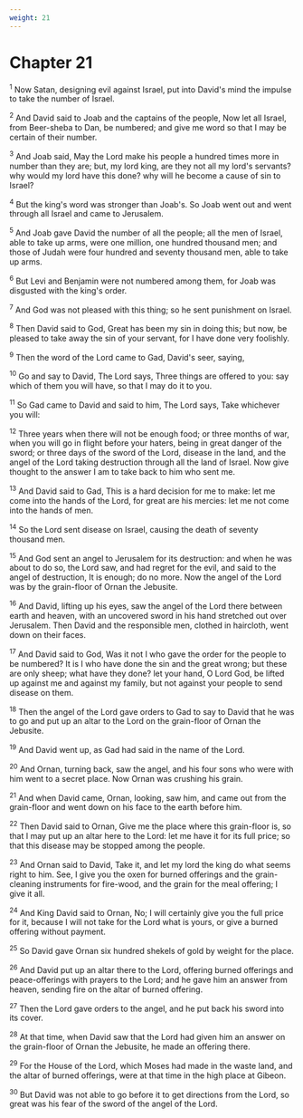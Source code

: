 ```yaml
---
weight: 21
---
```


# Chapter 21

<sup>1</sup> Now Satan, designing evil against Israel, put into David's mind the impulse to take the number of Israel. 

<sup>2</sup> And David said to Joab and the captains of the people, Now let all Israel, from Beer-sheba to Dan, be numbered; and give me word so that I may be certain of their number. 

<sup>3</sup> And Joab said, May the Lord make his people a hundred times more in number than they are; but, my lord king, are they not all my lord's servants? why would my lord have this done? why will he become a cause of sin to Israel? 

<sup>4</sup> But the king's word was stronger than Joab's. So Joab went out and went through all Israel and came to Jerusalem. 

<sup>5</sup> And Joab gave David the number of all the people; all the men of Israel, able to take up arms, were one million, one hundred thousand men; and those of Judah were four hundred and seventy thousand men, able to take up arms. 

<sup>6</sup> But Levi and Benjamin were not numbered among them, for Joab was disgusted with the king's order. 

<sup>7</sup> And God was not pleased with this thing; so he sent punishment on Israel. 

<sup>8</sup> Then David said to God, Great has been my sin in doing this; but now, be pleased to take away the sin of your servant, for I have done very foolishly. 

<sup>9</sup> Then the word of the Lord came to Gad, David's seer, saying, 

<sup>10</sup> Go and say to David, The Lord says, Three things are offered to you: say which of them you will have, so that I may do it to you. 

<sup>11</sup> So Gad came to David and said to him, The Lord says, Take whichever you will: 

<sup>12</sup> Three years when there will not be enough food; or three months of war, when you will go in flight before your haters, being in great danger of the sword; or three days of the sword of the Lord, disease in the land, and the angel of the Lord taking destruction through all the land of Israel. Now give thought to the answer I am to take back to him who sent me. 

<sup>13</sup> And David said to Gad, This is a hard decision for me to make: let me come into the hands of the Lord, for great are his mercies: let me not come into the hands of men. 

<sup>14</sup> So the Lord sent disease on Israel, causing the death of seventy thousand men. 

<sup>15</sup> And God sent an angel to Jerusalem for its destruction: and when he was about to do so, the Lord saw, and had regret for the evil, and said to the angel of destruction, It is enough; do no more. Now the angel of the Lord was by the grain-floor of Ornan the Jebusite. 

<sup>16</sup> And David, lifting up his eyes, saw the angel of the Lord there between earth and heaven, with an uncovered sword in his hand stretched out over Jerusalem. Then David and the responsible men, clothed in haircloth, went down on their faces. 

<sup>17</sup> And David said to God, Was it not I who gave the order for the people to be numbered? It is I who have done the sin and the great wrong; but these are only sheep; what have they done? let your hand, O Lord God, be lifted up against me and against my family, but not against your people to send disease on them. 

<sup>18</sup> Then the angel of the Lord gave orders to Gad to say to David that he was to go and put up an altar to the Lord on the grain-floor of Ornan the Jebusite. 

<sup>19</sup> And David went up, as Gad had said in the name of the Lord. 

<sup>20</sup> And Ornan, turning back, saw the angel, and his four sons who were with him went to a secret place. Now Ornan was crushing his grain. 

<sup>21</sup> And when David came, Ornan, looking, saw him, and came out from the grain-floor and went down on his face to the earth before him. 

<sup>22</sup> Then David said to Ornan, Give me the place where this grain-floor is, so that I may put up an altar here to the Lord: let me have it for its full price; so that this disease may be stopped among the people. 

<sup>23</sup> And Ornan said to David, Take it, and let my lord the king do what seems right to him. See, I give you the oxen for burned offerings and the grain-cleaning instruments for fire-wood, and the grain for the meal offering; I give it all. 

<sup>24</sup> And King David said to Ornan, No; I will certainly give you the full price for it, because I will not take for the Lord what is yours, or give a burned offering without payment. 

<sup>25</sup> So David gave Ornan six hundred shekels of gold by weight for the place. 

<sup>26</sup> And David put up an altar there to the Lord, offering burned offerings and peace-offerings with prayers to the Lord; and he gave him an answer from heaven, sending fire on the altar of burned offering. 

<sup>27</sup> Then the Lord gave orders to the angel, and he put back his sword into its cover. 

<sup>28</sup> At that time, when David saw that the Lord had given him an answer on the grain-floor of Ornan the Jebusite, he made an offering there. 

<sup>29</sup> For the House of the Lord, which Moses had made in the waste land, and the altar of burned offerings, were at that time in the high place at Gibeon. 

<sup>30</sup> But David was not able to go before it to get directions from the Lord, so great was his fear of the sword of the angel of the Lord. 


